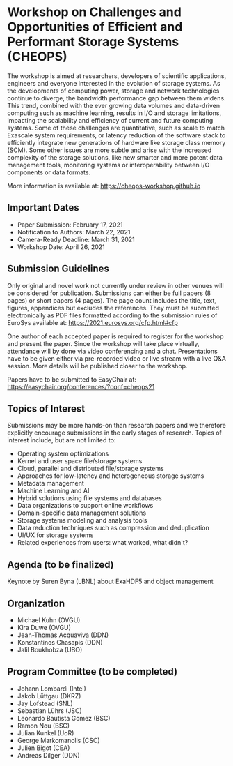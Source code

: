 # Workshop on Challenges and Opportunities of Efficient and Performant Storage Systems (CHEOPS)

The workshop is aimed at researchers, developers of scientific applications, engineers and everyone interested in the evolution of storage systems. As the developments of computing power, storage and network technologies continue to diverge, the bandwidth performance gap between them widens. This trend, combined with the ever growing data volumes and data-driven computing such as machine learning, results in I/O and storage limitations, impacting the scalability and efficiency of current and future computing systems. Some of these challenges are quantitative, such as scale to match Exascale system requirements, or latency reduction of the software stack  to efficiently integrate new generations of hardware like storage class memory (SCM). Some other issues are more subtle and arise with the increased complexity of the storage solutions, like new smarter and more potent data management tools, monitoring systems or interoperability between I/O components or data formats.

More information is available at: https://cheops-workshop.github.io

## Important Dates

- Paper Submission: February 17, 2021
- Notification to Authors: March 22, 2021
- Camera-Ready Deadline: March 31, 2021
- Workshop Date: April 26, 2021

## Submission Guidelines

Only original and novel work not currently under review in other venues will be considered for publication. Submissions can either be full papers (8 pages) or short papers (4 pages). The page count includes the title, text, figures, appendices but excludes the references. They must be submitted electronically as PDF files formatted according to the submission rules of EuroSys available at: https://2021.eurosys.org/cfp.html#cfp

One author of each accepted paper is required to register for the workshop and present the paper. Since the workshop will take place virtually, attendance will by done via video conferencing and a chat. Presentations have to be given either via pre-recorded video or live stream with a live Q&A session. More details will be published closer to the workshop.

Papers have to be submitted to EasyChair at: https://easychair.org/conferences/?conf=cheops21

## Topics of Interest

Submissions may be more hands-on than research papers and we therefore explicitly encourage submissions in the early stages of research. Topics of interest include, but are not limited to:

- Operating system optimizations
- Kernel and user space file/storage systems
- Cloud, parallel and distributed file/storage systems
- Approaches for low-latency and heterogeneous storage systems
- Metadata management
- Machine Learning and AI
- Hybrid solutions using file systems and databases
- Data organizations to support online workflows
- Domain-specific data management solutions
- Storage systems modeling and analysis tools
- Data reduction techniques such as compression and deduplication
- UI/UX for storage systems
- Related experiences from users: what worked, what didn't?

## Agenda (to be finalized)

Keynote by Suren Byna (LBNL) about ExaHDF5 and object management

## Organization

- Michael Kuhn (OVGU)
- Kira Duwe (OVGU)
- Jean-Thomas Acquaviva (DDN)
- Konstantinos Chasapis (DDN)
- Jalil Boukhobza (UBO)

## Program Committee (to be completed)

- Johann Lombardi (Intel)
- Jakob Lüttgau (DKRZ)
- Jay Lofstead (SNL)
- Sebastian Lührs (JSC)
- Leonardo Bautista Gomez (BSC)
- Ramon Nou (BSC)
- Julian Kunkel (UoR)
- George Markomanolis (CSC)
- Julien Bigot (CEA)
- Andreas Dilger (DDN)
